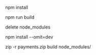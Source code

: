 npm install

npm run build

delete node_modules

npm install --omit=dev

zip -r payments.zip build node_modules/
